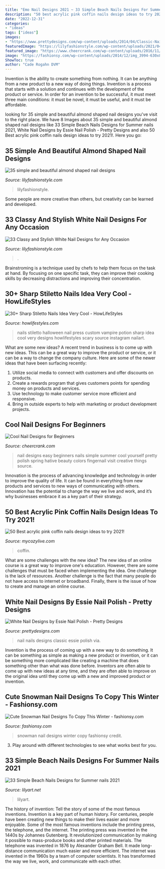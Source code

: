 ```yaml
---
title: "Emo Nail Designs 2021 ~ 33 Simple Beach Nails Designs For Summer Nails 2021"
description: "50 best acrylic pink coffin nails design ideas to try 2021!"
date: "2022-12-31"
categories:
- "ideas"
tags: ["ideas"]
images:
- "https://www.prettydesigns.com/wp-content/uploads/2014/04/Classic-Nails.jpg"
featuredImage: "https://lilyfashionstyle.com/wp-content/uploads/2021/04/33-4-768x1152.jpg"
featured_image: "https://www.cheercrank.com/wp-content/uploads/2016/11/12-easy-nail-designs-beginners.jpg"
image: "https://fashionsy.com/wp-content/uploads/2014/12/img_3994-630x840.jpg"
ShowToc: true
author: "Cade Rogahn DVM"
---
```



Invention is the ability to create something from nothing. It can be anything from a new product to a new way of doing things. Invention is a process that starts with a solution and continues with the development of the product or service. In order for an invention to be successful, it must meet three main conditions: it must be novel, it must be useful, and it must be affordable.

	

		
looking for 35 simple and beautiful almond shaped nail designs you've visit to the right place. We have 8 Images about 35 simple and beautiful almond shaped nail designs like 33 Simple Beach Nails Designs for Summer nails 2021, White Nail Designs by Essie Nail Polish - Pretty Designs and also 50 Best acrylic pink coffin nails design ideas to try 2021!. Here you go:
		
    
## 35 Simple And Beautiful Almond Shaped Nail Designs

<img loading=lazy src="https://lilyfashionstyle.com/wp-content/uploads/2021/04/33-4-768x1152.jpg" onerror="this.onerror=null;this.src='https://tse2.mm.bing.net/th?id=OIP.H3NJWsZhmjR1LTr5k5yDQQHaLH&amp;pid=15.1';" alt="35 simple and beautiful almond shaped nail designs">

_Source: lilyfashionstyle.com_

>lilyfashionstyle. 

	

Some people are more creative than others, but creativity can be learned and developed.

    
## 33 Classy And Stylish White Nail Designs For Any Occasion

<img loading=lazy src="https://lilyfashionstyle.com/wp-content/uploads/2021/05/20-5-683x1024.jpg" onerror="this.onerror=null;this.src='https://tse4.mm.bing.net/th?id=OIP.oOJf9nAj4FOnQll7QeBzYQHaLG&amp;pid=15.1';" alt="33 Classy and Stylish White Nail Designs for Any Occasion">

_Source: lilyfashionstyle.com_

>. 

	

Brainstroming is a technique used by chefs to help them focus on the task at hand. By focusing on one specific task, they can improve their cooking skills by decreasing distractions and improving their concentration.

    
## 30+ Sharp Stiletto Nails Idea Very Cool - HowLifeStyles

<img loading=lazy src="https://i1.wp.com/howlifestyles.com/wp-content/uploads/2019/12/stiletto-nails-2019121415.jpg?fit=600%2C600&amp;ssl=1" onerror="this.onerror=null;this.src='https://tse3.mm.bing.net/th?id=OIP.VzKAgXzUAvB0oFOt8iwe4gHaHa&amp;pid=15.1';" alt="30+ Sharp Stiletto Nails Idea Very Cool - HowLifeStyles">

_Source: howlifestyles.com_

>nails stiletto halloween nail press custom vampire potion sharp idea cool very designs howlifestyles scary source instagram nailart. 

	

What are some new ideas?
A recent trend in business is to come up with new ideas. This can be a great way to improve the product or service, or it can be a way to change the company culture. Here are some of the newer ideas that have been surfacing recently: 
1. Utilize social media to connect with customers and offer discounts on products.
2. Create a rewards program that gives customers points for spending money on products and services. 
3. Use technology to make customer service more efficient and responsive. 
4. Bring in outside experts to help with marketing or product development projects.

    
## Cool Nail Designs For Beginners

<img loading=lazy src="https://www.cheercrank.com/wp-content/uploads/2016/11/12-easy-nail-designs-beginners.jpg" onerror="this.onerror=null;this.src='https://tse3.mm.bing.net/th?id=OIP.3XGVZcazEneO7-BaMNFAFAHaKe&amp;pid=15.1';" alt="Cool Nail Designs for Beginners">

_Source: cheercrank.com_

>nail designs easy beginners nails simple summer cool yourself pretty polish spring hative beauty colors fingernail visit creative things source. 

	

Innovation is the process of advancing knowledge and technology in order to improve the quality of life. It can be found in everything from new products and services to new ways of communicating with others. Innovation has the potential to change the way we live and work, and it’s why businesses embrace it as a key part of their strategy.

    
## 50 Best Acrylic Pink Coffin Nails Design Ideas To Try 2021!

<img loading=lazy src="https://mycozylive.com/wp-content/uploads/2021/04/21-11-768x1152.jpg" onerror="this.onerror=null;this.src='https://tse1.mm.bing.net/th?id=OIP.8AV1wsY5puq_B4eA6c-trQHaLH&amp;pid=15.1';" alt="50 Best acrylic pink coffin nails design ideas to try 2021!">

_Source: mycozylive.com_

>coffin. 

	

What are some challenges with the new idea?
The new idea of an online course is a great way to improve one's education. However, there are some challenges that must be faced when implementing the idea. One challenge is the lack of resources. Another challenge is the fact that many people do not have access to internet or broadband. Finally, there is the issue of how to create and manage an online course.

    
## White Nail Designs By Essie Nail Polish - Pretty Designs

<img loading=lazy src="https://www.prettydesigns.com/wp-content/uploads/2014/04/Classic-Nails.jpg" onerror="this.onerror=null;this.src='https://tse3.mm.bing.net/th?id=OIP.AZoi9y-F8uvGj_r3zRcFzgHaJ5&amp;pid=15.1';" alt="White Nail Designs by Essie Nail Polish - Pretty Designs">

_Source: prettydesigns.com_

>nail nails designs classic essie polish via. 

	

Invention is the process of coming up with a new way to do something. It can be something as simple as making a new product or invention, or it can be something more complicated like creating a machine that does something other than what was done before. Inventors are often able to come up with new ideas at any time, and they are often able to improve on the original idea until they come up with a new and improved product or invention.

    
## Cute Snowman Nail Designs To Copy This Winter - Fashionsy.com

<img loading=lazy src="https://fashionsy.com/wp-content/uploads/2014/12/img_3994-630x840.jpg" onerror="this.onerror=null;this.src='https://tse2.mm.bing.net/th?id=OIP.XOYVv9eYjEd-9KO1ACNn_AHaJ4&amp;pid=15.1';" alt="Cute Snowman Nail Designs To Copy This Winter - fashionsy.com">

_Source: fashionsy.com_

>snowman nail designs winter copy fashionsy credit. 

	

3. Play around with different technologies to see what works best for you. 

    
## 33 Simple Beach Nails Designs For Summer Nails 2021

<img loading=lazy src="https://lilyart.net/wp-content/uploads/2021/05/22-12-683x1024.jpg" onerror="this.onerror=null;this.src='https://tse2.mm.bing.net/th?id=OIP.ul7hJ84x2mfy4lpl4gpcdAHaLG&amp;pid=15.1';" alt="33 Simple Beach Nails Designs for Summer nails 2021">

_Source: lilyart.net_

>lilyart. 

	

The history of invention: Tell the story of some of the most famous inventions.
Invention is a key part of human history. For centuries, people have been creating new things to make their lives easier and more enjoyable. Some of the most famous inventions include the printing press, the telephone, and the internet.
The printing press was invented in the 1440s by Johannes Gutenberg. It revolutionized communication by making it possible to mass-produce books and other printed materials. The telephone was invented in 1876 by Alexander Graham Bell. It made long-distance communication much easier and more efficient. The internet was invented in the 1960s by a team of computer scientists. It has transformed the way we live, work, and communicate with each other.

